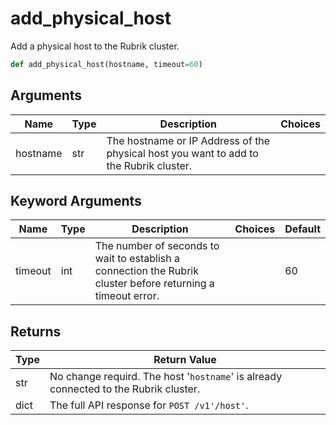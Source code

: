 # add_physical_host

Add a physical host to the Rubrik cluster.
```py
def add_physical_host(hostname, timeout=60)
```

## Arguments
| Name        | Type | Description                                                                 | Choices |
|-------------|------|-----------------------------------------------------------------------------|---------|
| hostname  | str  | The hostname or IP Address of the physical host you want to add to the Rubrik cluster. |         |
## Keyword Arguments
| Name        | Type | Description                                                                 | Choices | Default |
|-------------|------|-----------------------------------------------------------------------------|---------|---------|
| timeout  | int  | The number of seconds to wait to establish a connection the Rubrik cluster before returning a timeout error.  |         |    60     |

## Returns
| Type | Return Value                                                                                   |
|------|-----------------------------------------------------------------------------------------------|
| str  | No change requird. The host '`hostname`' is already connected to the Rubrik cluster. |
| dict  | The full API response for `POST /v1'/host'`. |
